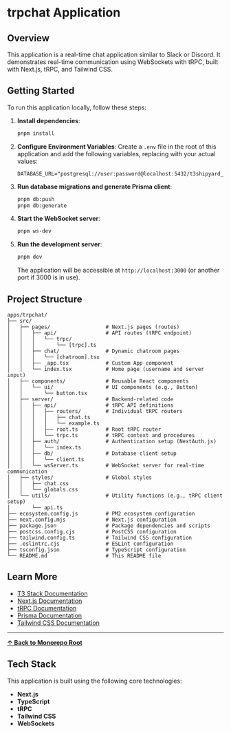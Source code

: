 # trpchat Application

## Overview

This application is a real-time chat application similar to Slack or Discord. It demonstrates real-time communication using WebSockets with tRPC, built with Next.js, tRPC, and Tailwind CSS.

## Getting Started

To run this application locally, follow these steps:

1. **Install dependencies**:

   ```bash
   pnpm install
   ```

2. **Configure Environment Variables**: Create a `.env` file in the root of this application and add the following variables, replacing with your actual values:

   ```
   DATABASE_URL="postgresql://user:password@localhost:5432/t3shipyard_trpchat"
   ```

3. **Run database migrations and generate Prisma client**:

   ```bash
   pnpm db:push
   pnpm db:generate
   ```

4. **Start the WebSocket server**:

   ```bash
   pnpm ws-dev
   ```

5. **Run the development server**:

   ```bash
   pnpm dev
   ```

   The application will be accessible at `http://localhost:3000` (or another port if 3000 is in use).

## Project Structure

```
apps/trpchat/
├── src/
│   ├── pages/                  # Next.js pages (routes)
│   │   ├── api/                # API routes (tRPC endpoint)
│   │   │   └── trpc/
│   │   │       └── [trpc].ts
│   │   ├── chat/               # Dynamic chatroom pages
│   │   │   └── [chatroom].tsx
│   │   ├── _app.tsx            # Custom App component
│   │   └── index.tsx           # Home page (username and server input)
│   ├── components/             # Reusable React components
│   │   └── ui/                 # UI components (e.g., Button)
│   │       └── button.tsx
│   ├── server/                 # Backend-related code
│   │   ├── api/                # tRPC API definitions
│   │   │   ├── routers/        # Individual tRPC routers
│   │   │   │   ├── chat.ts
│   │   │   │   └── example.ts
│   │   │   ├── root.ts         # Root tRPC router
│   │   │   └── trpc.ts         # tRPC context and procedures
│   │   ├── auth/               # Authentication setup (NextAuth.js)
│   │   │   └── index.ts
│   │   ├── db/                 # Database client setup
│   │   │   └── client.ts
│   │   └── wsServer.ts         # WebSocket server for real-time communication
│   ├── styles/                 # Global styles
│   │   ├── chat.css
│   │   └── globals.css
│   └── utils/                  # Utility functions (e.g., tRPC client setup)
│       └── api.ts
├── ecosystem.config.js         # PM2 ecosystem configuration
├── next.config.mjs             # Next.js configuration
├── package.json                # Package dependencies and scripts
├── postcss.config.cjs          # PostCSS configuration
├── tailwind.config.ts          # Tailwind CSS configuration
├── .eslintrc.cjs               # ESLint configuration
├── tsconfig.json               # TypeScript configuration
└── README.md                   # This README file
```

## Learn More

- [T3 Stack Documentation](https://create.t3.gg/)
- [Next.js Documentation](https://nextjs.org/docs)
- [tRPC Documentation](https://trpc.io/docs)
- [Prisma Documentation](https://www.prisma.io/docs)
- [Tailwind CSS Documentation](https://tailwindcss.com/docs)

---

**[&#8593; Back to Monorepo Root](https://github.com/dunamismax/t3-shipyard?tab=readme-ov-file#projects-overview)**

## Tech Stack

This application is built using the following core technologies:

- **Next.js**
- **TypeScript**
- **tRPC**
- **Tailwind CSS**
- **WebSockets**
